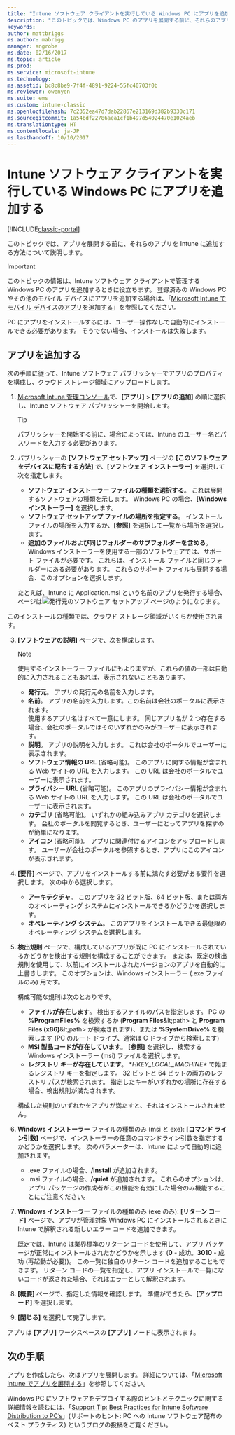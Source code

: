 ```yaml
---
title: "Intune ソフトウェア クライアントを実行している Windows PC にアプリを追加する"
description: "このトピックでは、Windows PC のアプリを展開する前に、それらのアプリを Intune に追加する方法について説明します。"
keywords: 
author: mattbriggs
ms.author: mabrigg
manager: angrobe
ms.date: 02/16/2017
ms.topic: article
ms.prod: 
ms.service: microsoft-intune
ms.technology: 
ms.assetid: bc8c8be9-7f4f-4891-9224-55fc40703f0b
ms.reviewer: owenyen
ms.suite: ems
ms.custom: intune-classic
ms.openlocfilehash: 7c2352ea47d7dab22867e213169d382b9330c171
ms.sourcegitcommit: 1a54bdf22786aea1cf1b497d54024470e1024aeb
ms.translationtype: HT
ms.contentlocale: ja-JP
ms.lasthandoff: 10/10/2017
---
```

# <a name="add-apps-for-windows-pcs-that-run-the-intune-software-client"></a>Intune ソフトウェア クライアントを実行している Windows PC にアプリを追加する

[!INCLUDE[classic-portal](../includes/classic-portal.md)]

このトピックでは、アプリを展開する前に、それらのアプリを Intune に追加する方法について説明します。

> [!IMPORTANT]
> このトピックの情報は、Intune ソフトウェア クライアントで管理する Windows PC のアプリを追加するときに役立ちます。 登録済みの Windows PC やその他のモバイル デバイスにアプリを追加する場合は、「[Microsoft Intune でモバイル デバイスのアプリを追加する](add-apps-for-mobile-devices-in-microsoft-intune.md)」を参照してください。

PC にアプリをインストールするには、ユーザー操作なしで自動的にインストールできる必要があります。 そうでない場合、インストールは失敗します。


## <a name="add-the-app"></a>アプリを追加する
次の手順に従って、Intune ソフトウェア パブリッシャーでアプリのプロパティを構成し、クラウド ストレージ領域にアップロードします。

1.  [Microsoft Intune 管理コンソール](https://manage.microsoft.com)で、**[アプリ]** &gt; **[アプリの追加]** の順に選択し、Intune ソフトウェア パブリッシャーを開始します。

    > [!TIP]
    > パブリッシャーを開始する前に、場合によっては、Intune のユーザー名とパスワードを入力する必要があります。

2.  パブリッシャーの **[ソフトウェア セットアップ]** ページの **[このソフトウェアをデバイスに配布する方法]** で、**[ソフトウェア インストーラー]** を選択して次を指定します。

    - **ソフトウェア インストーラー ファイルの種類を選択する**。 これは展開するソフトウェアの種類を示します。 Windows PC の場合、**[Windows インストーラー]** を選択します。
    - **ソフトウェア セットアップ ファイルの場所を指定する**。 インストール ファイルの場所を入力するか、**[参照]** を選択して一覧から場所を選択します。
    - **追加のファイルおよび同じフォルダーのサブフォルダーを含める**。 Windows インストーラーを使用する一部のソフトウェアでは、サポート ファイルが必要です。 これらは、インストール ファイルと同じフォルダーにある必要があります。 これらのサポート ファイルも展開する場合、このオプションを選択します。

    たとえば、Intune に Application.msi という名前のアプリを発行する場合、ページは![発行元のソフトウェア セットアップ ページ](./media/publisher-for-pc.png)のようになります。

   このインストールの種類では、クラウド ストレージ領域がいくらか使用されます。

3.  **[ソフトウェアの説明]** ページで、次を構成します。

    > [!NOTE]
    > 使用するインストーラー ファイルにもよりますが、これらの値の一部は自動的に入力されることもあれば、表示されないこともあります。

    - **発行元**。 アプリの発行元の名前を入力します。
    - **名前**。 アプリの名前を入力します。この名前は会社のポータルに表示されます。<br />使用するアプリ名はすべて一意にします。 同じアプリ名が 2 つ存在する場合、会社のポータルではそのいずれかのみがユーザーに表示されます。
    - **説明**。 アプリの説明を入力します。 これは会社のポータルでユーザーに表示されます。
    - **ソフトウェア情報の URL** (省略可能)。 このアプリに関する情報が含まれる Web サイトの URL を入力します。 この URL は会社のポータルでユーザーに表示されます。
    - **プライバシー URL** (省略可能)。 このアプリのプライバシー情報が含まれる Web サイトの URL を入力します。 この URL は会社のポータルでユーザーに表示されます。
    - **カテゴリ** (省略可能)。 いずれかの組み込みアプリ カテゴリを選択します。 会社のポータルを閲覧するとき、ユーザーにとってアプリを探すのが簡単になります。
    - **アイコン** (省略可能)。 アプリに関連付けるアイコンをアップロードします。 ユーザーが会社のポータルを参照するとき、アプリにこのアイコンが表示されます。

4.  **[要件]** ページで、アプリをインストールする前に満たす必要がある要件を選択します。 次の中から選択します。

    - **アーキテクチャ**。 このアプリを 32 ビット版、64 ビット版、または両方のオペレーティング システムにインストールできるかどうかを選択します。
    - **オペレーティング システム**。 このアプリをインストールできる最低限のオペレーティング システムを選択します。

5.  **検出規則** ページで、構成しているアプリが既に PC にインストールされているかどうかを検出する規則を構成することができます。 または、既定の検出規則を使用して、以前にインストールされたバージョンのアプリを自動的に上書きします。 このオプションは、Windows インストーラー (.exe ファイルのみ) 用です。

    構成可能な規則は次のとおりです。
    - **ファイルが存在します**。 検出するファイルのパスを指定します。 PC の **%ProgramFiles%** を検索するか (**Program Files**\&lt;path&gt; と **Program Files (x86)**\&lt;path&gt; が検索されます)、または **%SystemDrive%** を検索します (PC のルート ドライブ、通常は C ドライブから検索します)
    - **MSI 製品コードが存在しています**。 **[参照]** を選択し、検索する Windows インストーラー (msi) ファイルを選択します。
    - **レジストリ キーが存在しています**。 **HKEY_LOCAL_MACHINE\** で始まるレジストリ キーを指定します。 32 ビットと 64 ビットの両方のレジストリ パスが検索されます。 指定したキーがいずれかの場所に存在する場合、検出規則が満たされます。

    構成した規則のいずれかをアプリが満たすと、それはインストールされません。

6.  **Windows インストーラー** ファイルの種類のみ (msi と exe): **[コマンド ライン引数]** ページで、インストーラーの任意のコマンドライン引数を指定するかどうかを選択します。
    次のパラメーターは、Intune によって自動的に追加されます。
    - .exe ファイルの場合、**/install** が追加されます。
    - .msi ファイルの場合、**/quiet** が追加されます。
    これらのオプションは、アプリ パッケージの作成者がこの機能を有効にした場合のみ機能することにご注意ください。

7.  **Windows インストーラー** ファイルの種類のみ (exe のみ): **[リターン コード]** ページで、アプリが管理対象 Windows PC にインストールされるときに Intune で解釈される新しいエラー コードを追加できます。

    既定では、Intune は業界標準のリターン コードを使用して、アプリ パッケージが正常にインストールされたかどうかを示します (**0** - 成功。**3010** - 成功 (再起動が必要))。 この一覧に独自のリターン コードを追加することもできます。 リターン コードの一覧を指定し、アプリ インストールで一覧にないコードが返された場合、それはエラーとして解釈されます。

8.  **[概要]** ページで、指定した情報を確認します。 準備ができたら、**[アップロード]** を選択します。

9. **[閉じる]** を選択して完了します。

アプリは **[アプリ]** ワークスペースの **[アプリ]** ノードに表示されます。

## <a name="next-steps"></a>次の手順

アプリを作成したら、次はアプリを展開します。 詳細については、「[Microsoft Intune でアプリを展開する](deploy-apps.md)」を参照してください。

Windows PC にソフトウェアをデプロイする際のヒントとテクニックに関する詳細情報を読むには、「[Support Tip: Best Practices for Intune Software Distribution to PC’s](https://blogs.technet.microsoft.com/intunesupport/2016/06/13/support-tip-best-practices-for-intune-software-distribution-to-pcs/)」(サポートのヒント: PC への Intune ソフトウェア配布のベスト プラクティス) というブログの投稿をご覧ください。
